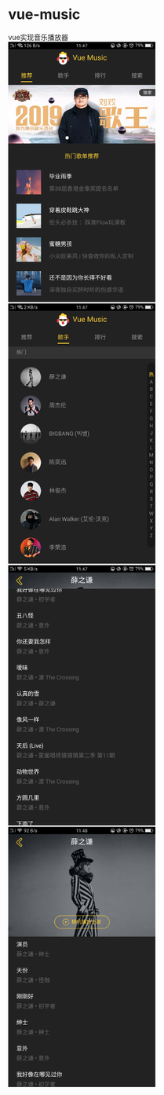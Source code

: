 # vue-music
vue实现音乐播放器<br>
<img src="https://github.com/lx253038/vue-music/blob/master/static/images/Screenshot_2019-04-14-11-47-38-01.png" width="300" height="530" >
<img src="https://github.com/lx253038/vue-music/blob/master/static/images/Screenshot_2019-04-14-11-47-43-46.png" width="300" height="530" >
<img src="https://github.com/lx253038/vue-music/blob/master/static/images/Screenshot_2019-04-14-11-47-54-98.png" width="300" height="530" >
<img src="https://github.com/lx253038/vue-music/blob/master/static/images/Screenshot_2019-04-14-11-48-00-99.png" width="300" height="530" >

